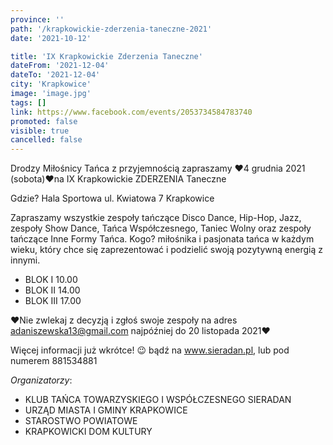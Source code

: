 ```yaml
---
province: ''
path: '/krapkowickie-zderzenia-taneczne-2021'
date: '2021-10-12'

title: 'IX Krapkowickie Zderzenia Taneczne'
dateFrom: '2021-12-04'
dateTo: '2021-12-04'
city: 'Krapkowice'
image: 'image.jpg'
tags: []
link: https://www.facebook.com/events/2053734584783740
promoted: false
visible: true
cancelled: false
---
```

Drodzy Miłośnicy Tańca z przyjemnością zapraszamy
❤️4 grudnia 2021 (sobota)❤️na
IX Krapkowickie ZDERZENIA Taneczne

Gdzie? Hala Sportowa ul. Kwiatowa 7 Krapkowice

Zapraszamy wszystkie zespoły tańczące Disco Dance, Hip-Hop, Jazz, zespoły Show Dance, Tańca Współczesnego, Taniec Wolny oraz zespoły tańczące Inne Formy Tańca.
Kogo? miłośnika i pasjonata tańca w każdym wieku, który chce się zaprezentować i podzielić swoją pozytywną energią z innymi.

- BLOK I 10.00
- BLOK II 14.00
- BLOK III 17.00

❤️Nie zwlekaj z decyzją i zgłoś swoje zespoły na adres adaniszewska13@gmail.com
najpóźniej do 20 listopada 2021❤️

Więcej informacji już wkrótce! 😉 bądź
na www.sieradan.pl, lub pod numerem 881534881

*Organizatorzy*:
- KLUB TAŃCA TOWARZYSKIEGO I WSPÓŁCZESNEGO SIERADAN
- URZĄD MIASTA I GMINY KRAPKOWICE
- STAROSTWO POWIATOWE
- KRAPKOWICKI DOM KULTURY
